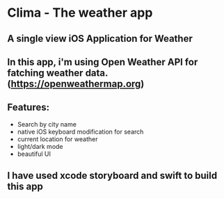 # Clima - The weather app
## A single view iOS Application for Weather

## In this app, i'm using Open Weather API for fatching weather data. (https://openweathermap.org)
## Features:
- Search by city name
- native iOS keyboard modification for search
- current location for weather
- light/dark mode
- beautiful UI

## I have used xcode storyboard and swift to build this app
